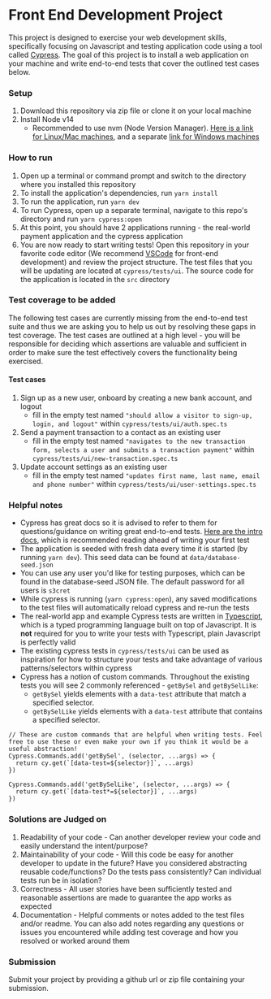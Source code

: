 # Front End Development Project
This project is designed to exercise your web development skills, specifically focusing on Javascript and testing application code using a tool called [Cypress](https://www.cypress.io/). The goal of this project is to install a web application on your machine and write end-to-end tests that cover the outlined test cases below.

### Setup
1. Download this repository via zip file or clone it on your local machine
2. Install Node v14
    - Recommended to use nvm (Node Version Manager). [Here is a link for Linux/Mac machines](https://github.com/nvm-sh/nvm), and a separate [link for Windows machines](https://github.com/coreybutler/nvm-windows)

### How to run
1. Open up a terminal or command prompt and switch to the directory where you installed this repository
2. To install the application's dependencies, run `yarn install`
3. To run the application, run `yarn dev`
4. To run Cypress, open up a separate terminal, navigate to this repo's directory and run `yarn cypress:open`
5. At this point, you should have 2 applications running - the real-world payment application and the cypress application
6. You are now ready to start writing tests! Open this repository in your favorite code editor (We recommend [VSCode](https://code.visualstudio.com/) for front-end development) and review the project structure. The test files that you will be updating are located at `cypress/tests/ui`. The source code for the application is located in the `src` directory

### Test coverage to be added
The following test cases are currently missing from the end-to-end test suite and thus we are asking you to help us out by resolving these gaps in test coverage. The test cases are outlined at a high level - you will be responsible for deciding which assertions are valuable and sufficient in order to make sure the test effectively covers the functionality being exercised.

#### Test cases
1. Sign up as a new user, onboard by creating a new bank account, and logout
    - fill in the empty test named `"should allow a visitor to sign-up, login, and logout"` within `cypress/tests/ui/auth.spec.ts`
1. Send a payment transaction to a contact as an existing user
    - fill in the empty test named `"navigates to the new transaction form, selects a user and submits a transaction payment"` within `cypress/tests/ui/new-transaction.spec.ts`
1. Update account settings as an existing user
    - fill in the empty test named `"updates first name, last name, email and phone number"` within `cypress/tests/ui/user-settings.spec.ts`

### Helpful notes
- Cypress has great docs so it is advised to refer to them for questions/guidance on writing great end-to-end tests. [Here are the intro docs](https://docs.cypress.io/guides/core-concepts/introduction-to-cypress#What-you-ll-learn), which is recommended reading ahead of writing your first test
- The application is seeded with fresh data every time it is started (by running `yarn dev`). This seed data can be found at `data/database-seed.json`
- You can use any user you'd like for testing purposes, which can be found in the database-seed JSON file. The default password for all users is `s3cret`
- While cypress is running (`yarn cypress:open`), any saved modifications to the test files will automatically reload cypress and re-run the tests
- The real-world app and example Cypress tests are written in [Typescript](https://www.typescriptlang.org/), which is a typed programming language built on top of Javascript. It is **not** required for you to write your tests with Typescript, plain Javascript is perfectly valid
- The existing cypress tests in `cypress/tests/ui` can be used as inspiration for how to structure your tests and take advantage of various patterns/selectors within cypress
- Cypress has a notion of custom commands. Throughout the existing tests you will see 2 commonly referenced - `getBySel` and `getBySelLike`:
    - `getBySel` yields elements with a `data-test` attribute that match a specified selector.
    - `getBySelLike` yields elements with a `data-test` attribute that contains a specified selector.
```
// These are custom commands that are helpful when writing tests. Feel free to use these or even make your own if you think it would be a useful abstraction!
Cypress.Commands.add('getBySel', (selector, ...args) => {
  return cy.get(`[data-test=${selector}]`, ...args)
})

Cypress.Commands.add('getBySelLike', (selector, ...args) => {
  return cy.get(`[data-test*=${selector}]`, ...args)
})
```

### Solutions are Judged on
1. Readability of your code - Can another developer review your code and easily understand the intent/purpose?
1. Maintainability of your code - Will this code be easy for another developer to update in the future? Have you considered abstracting reusable code/functions? Do the tests pass consistently? Can individual tests run be in isolation?
1. Correctness - All user stories have been sufficiently tested and reasonable assertions are made to guarantee the app works as expected
1. Documentation - Helpful comments or notes added to the test files and/or readme. You can also add notes regarding any questions or issues you encountered while adding test coverage and how you resolved or worked around them


### Submission
Submit your project by providing a github url or zip file containing your submission.

